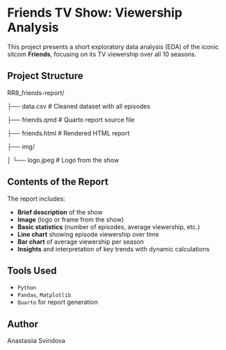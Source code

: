 # Friends TV Show: Viewership Analysis

This project presents a short exploratory data analysis (EDA) of the iconic sitcom **Friends**, focusing on its TV viewership over all 10 seasons.

## Project Structure

RR8_friends-report/

├── data.csv # Cleaned dataset with all episodes

├── friends.qmd # Quarto report source file

├── friends.html # Rendered HTML report

├── img/

│ └── logo.jpeg # Logo from the show

## Contents of the Report

The report includes:

- **Brief description** of the show
- **Image** (logo or frame from the show)
- **Basic statistics** (number of episodes, average viewership, etc.)
- **Line chart** showing episode viewership over time
- **Bar chart** of average viewership per season
- **Insights** and interpretation of key trends with dynamic calculations

## Tools Used

- `Python`
- `Pandas`, `Matplotlib`
- `Quarto` for report generation

## Author

Anastasiia Sviridova